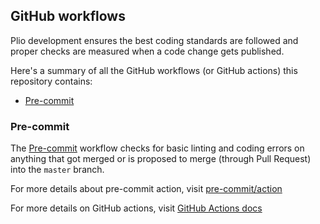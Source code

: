 ## GitHub workflows
Plio development ensures the best coding standards are followed and proper checks are measured when a code change gets published.

Here's a summary of all the GitHub workflows (or GitHub actions) this repository contains:

  - [Pre-commit](#pre-commit)


### Pre-commit
The [Pre-commit](../.github/workflows/pre-commit.yml) workflow checks for basic linting and coding errors on anything that got merged or is proposed to merge (through Pull Request) into the `master` branch.

For more details about pre-commit action, visit [pre-commit/action](https://github.com/pre-commit/action)

For more details on GitHub actions, visit [GitHub Actions docs](https://docs.github.com/en/actions)
